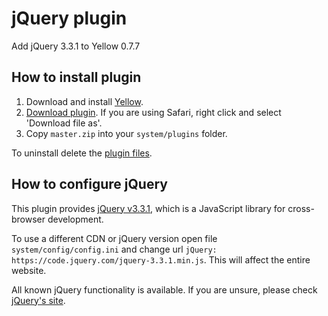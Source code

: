 jQuery plugin
===================
Add jQuery 3.3.1 to Yellow 0.7.7

How to install plugin
----------------------
1. Download and install [Yellow](https://github.com/datenstrom/yellow/).  
2. [Download plugin](https://github.com/nibreh/yellow-plugin-jquery/archive/master.zip). If you are using Safari, right click and select 'Download file as'.
3. Copy `master.zip` into your `system/plugins` folder.

To uninstall delete the [plugin files](update.ini).

How to configure jQuery
------------------
This plugin provides [jQuery v3.3.1](http://http://jquery.com/), which is a JavaScript library for cross-browser development.

To use a different CDN or jQuery version open file `system/config/config.ini` and change url `jQuery: https://code.jquery.com/jquery-3.3.1.min.js`. This will affect the entire website.

All known jQuery functionality is available. If you are unsure, please check [jQuery's site](http://http://jquery.com/).
